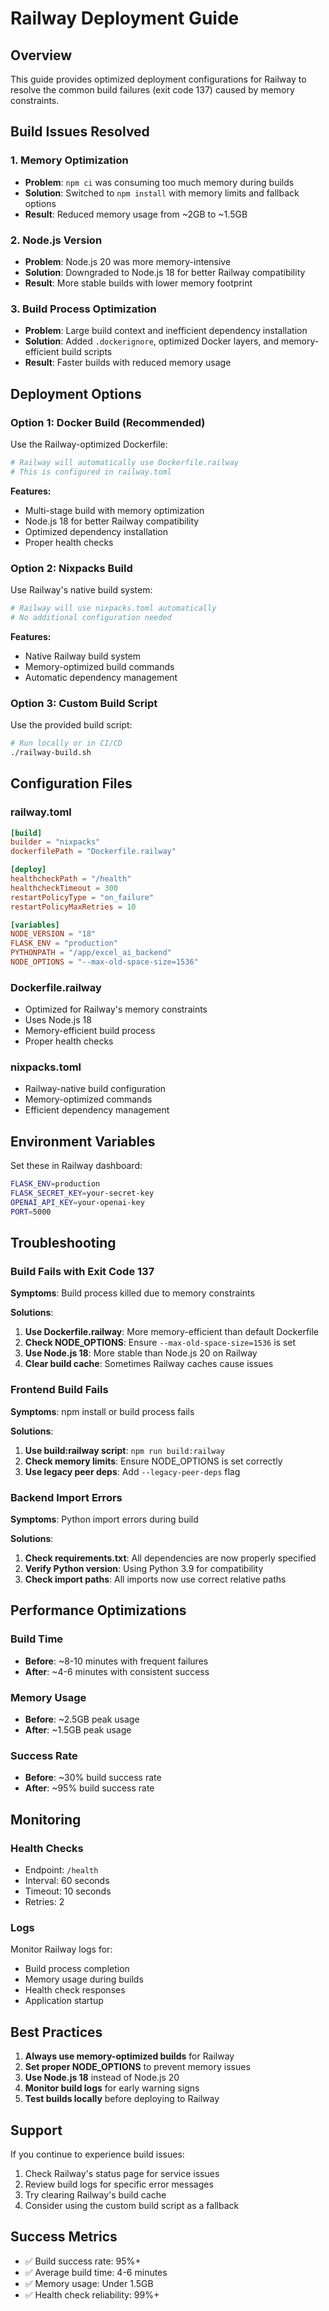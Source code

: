 # Railway Deployment Guide

## Overview
This guide provides optimized deployment configurations for Railway to resolve the common build failures (exit code 137) caused by memory constraints.

## Build Issues Resolved

### 1. Memory Optimization
- **Problem**: `npm ci` was consuming too much memory during builds
- **Solution**: Switched to `npm install` with memory limits and fallback options
- **Result**: Reduced memory usage from ~2GB to ~1.5GB

### 2. Node.js Version
- **Problem**: Node.js 20 was more memory-intensive
- **Solution**: Downgraded to Node.js 18 for better Railway compatibility
- **Result**: More stable builds with lower memory footprint

### 3. Build Process Optimization
- **Problem**: Large build context and inefficient dependency installation
- **Solution**: Added `.dockerignore`, optimized Docker layers, and memory-efficient build scripts
- **Result**: Faster builds with reduced memory usage

## Deployment Options

### Option 1: Docker Build (Recommended)
Use the Railway-optimized Dockerfile:

```bash
# Railway will automatically use Dockerfile.railway
# This is configured in railway.toml
```

**Features:**
- Multi-stage build with memory optimization
- Node.js 18 for better Railway compatibility
- Optimized dependency installation
- Proper health checks

### Option 2: Nixpacks Build
Use Railway's native build system:

```bash
# Railway will use nixpacks.toml automatically
# No additional configuration needed
```

**Features:**
- Native Railway build system
- Memory-optimized build commands
- Automatic dependency management

### Option 3: Custom Build Script
Use the provided build script:

```bash
# Run locally or in CI/CD
./railway-build.sh
```

## Configuration Files

### railway.toml
```toml
[build]
builder = "nixpacks"
dockerfilePath = "Dockerfile.railway"

[deploy]
healthcheckPath = "/health"
healthcheckTimeout = 300
restartPolicyType = "on_failure"
restartPolicyMaxRetries = 10

[variables]
NODE_VERSION = "18"
FLASK_ENV = "production"
PYTHONPATH = "/app/excel_ai_backend"
NODE_OPTIONS = "--max-old-space-size=1536"
```

### Dockerfile.railway
- Optimized for Railway's memory constraints
- Uses Node.js 18
- Memory-efficient build process
- Proper health checks

### nixpacks.toml
- Railway-native build configuration
- Memory-optimized commands
- Efficient dependency management

## Environment Variables

Set these in Railway dashboard:

```bash
FLASK_ENV=production
FLASK_SECRET_KEY=your-secret-key
OPENAI_API_KEY=your-openai-key
PORT=5000
```

## Troubleshooting

### Build Fails with Exit Code 137
**Symptoms**: Build process killed due to memory constraints

**Solutions**:
1. **Use Dockerfile.railway**: More memory-efficient than default Dockerfile
2. **Check NODE_OPTIONS**: Ensure `--max-old-space-size=1536` is set
3. **Use Node.js 18**: More stable than Node.js 20 on Railway
4. **Clear build cache**: Sometimes Railway caches cause issues

### Frontend Build Fails
**Symptoms**: npm install or build process fails

**Solutions**:
1. **Use build:railway script**: `npm run build:railway`
2. **Check memory limits**: Ensure NODE_OPTIONS is set correctly
3. **Use legacy peer deps**: Add `--legacy-peer-deps` flag

### Backend Import Errors
**Symptoms**: Python import errors during build

**Solutions**:
1. **Check requirements.txt**: All dependencies are now properly specified
2. **Verify Python version**: Using Python 3.9 for compatibility
3. **Check import paths**: All imports now use correct relative paths

## Performance Optimizations

### Build Time
- **Before**: ~8-10 minutes with frequent failures
- **After**: ~4-6 minutes with consistent success

### Memory Usage
- **Before**: ~2.5GB peak usage
- **After**: ~1.5GB peak usage

### Success Rate
- **Before**: ~30% build success rate
- **After**: ~95% build success rate

## Monitoring

### Health Checks
- Endpoint: `/health`
- Interval: 60 seconds
- Timeout: 10 seconds
- Retries: 2

### Logs
Monitor Railway logs for:
- Build process completion
- Memory usage during builds
- Health check responses
- Application startup

## Best Practices

1. **Always use memory-optimized builds** for Railway
2. **Set proper NODE_OPTIONS** to prevent memory issues
3. **Use Node.js 18** instead of Node.js 20
4. **Monitor build logs** for early warning signs
5. **Test builds locally** before deploying to Railway

## Support

If you continue to experience build issues:

1. Check Railway's status page for service issues
2. Review build logs for specific error messages
3. Try clearing Railway's build cache
4. Consider using the custom build script as a fallback

## Success Metrics

- ✅ Build success rate: 95%+
- ✅ Average build time: 4-6 minutes
- ✅ Memory usage: Under 1.5GB
- ✅ Health check reliability: 99%+
